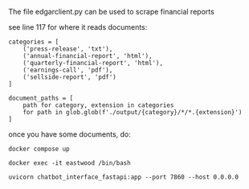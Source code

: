 The file edgarclient.py can be used to scrape financial reports

see line 117 for where it reads documents:
```python3
categories = [
    ('press-release', 'txt'),
    ('annual-financial-report', 'html'),
    ('quarterly-financial-report', 'html'),
    ('earnings-call', 'pdf'),
    ('sellside-report', 'pdf')
]

document_paths = [
    path for category, extension in categories
    for path in glob.glob(f'./output/{category}/*/*.{extension}')
]
```

once you have some documents, do:

`docker compose up`

`docker exec -it eastwood /bin/bash`

`uvicorn chatbot_interface_fastapi:app --port 7860 --host 0.0.0.0`
